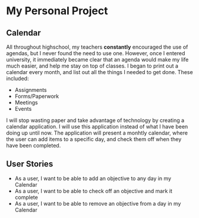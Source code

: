 # My Personal Project

## Calendar

All throughout highschool, my teachers **constantly** encouraged the use of agendas, but I never found 
the need to use one. However, once I entered university, it immediately became clear that an agenda
would make my life much easier, and help me stay on top of classes. I began to print out a calendar
every month, and list out all the things I needed to get done. These included:
- Assignments
- Forms/Paperwork
- Meetings
- Events 

I will stop wasting paper and take advantage of technology by creating a calendar application. I will
use this application instead of what I have been doing up until now. The application will present a 
monhtly calendar, where the user can add items to a specific day, and check them off when they have 
been completed. 


## User Stories
- As a user, I want to be able to add an objective to any day in my Calendar
- As a user, I want to be able to check off an objective and mark it complete
- As a user, I want to be able to remove an objective from a day in my Calendar

